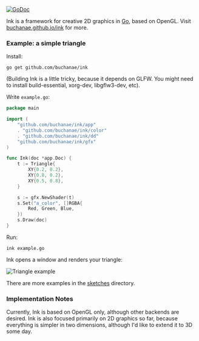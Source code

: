<a href="https://godoc.org/github.com/buchanae/ink"><img src="https://godoc.org/github.com/buchanae/ink?status.svg" alt="GoDoc"></a>

Ink is a framework for creative 2D graphics in [Go](https://golang.org), based on OpenGL. Visit [buchanae.github.io/ink](https://buchanae.github.io/ink/) for more.

### Example: a simple triangle
Install:
```
go get github.com/buchanae/ink
```

(Building Ink is a little tricky, because it depends on GLFW. You might need to install build-essential, xorg-dev, libgflw3-dev, etc).

Write `example.go`:
```go
package main

import (
	"github.com/buchanae/ink/app"
	. "github.com/buchanae/ink/color"
	. "github.com/buchanae/ink/dd"
	"github.com/buchanae/ink/gfx"
)

func Ink(doc *app.Doc) {
	t := Triangle{
		XY{0.2, 0.2},
		XY{0.8, 0.2},
		XY{0.5, 0.8},
	}

	s := gfx.NewShader(t)
	s.Set("a_color", []RGBA{
		Red, Green, Blue,
	})
	s.Draw(doc)
}
```

Run:
```
ink example.go
```

Ink opens a window and renders your triangle:

![Triangle example](https://buchanae.github.io/ink/assets/hello_triangle.png?1)

There are more examples in the [sketches](./sketches) directory.

### Implementation Notes

Currently, Ink is based on OpenGL only, although other backends are desired. Ink is also focused primarily on 2D graphics so far, because everything is simpler in two dimensions, although I'd like to extend it to 3D some day.
